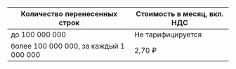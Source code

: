 | Количество перенесенных строк          | Стоимость в месяц, вкл. НДС |
|----------------------------------------|-----------------------------|
| до 100 000 000                         | Не тарифицируется           |
| более 100 000 000, за каждый 1 000 000 | 2,70 ₽                      |